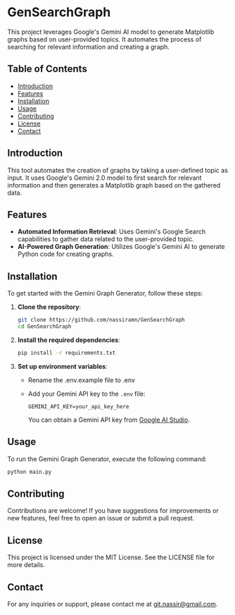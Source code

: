 # GenSearchGraph

This project leverages Google's Gemini AI model to generate Matplotlib graphs based on user-provided topics. It automates the process of searching for relevant information and creating a graph.

## Table of Contents

- [Introduction](#introduction)
- [Features](#features)
- [Installation](#installation)
- [Usage](#usage)
- [Contributing](#contributing)
- [License](#license)
- [Contact](#contact)

## Introduction

This tool automates the creation of graphs by taking a user-defined topic as input. It uses Google's Gemini 2.0 model to first search for relevant information and then generates a Matplotlib graph based on the gathered data.

## Features

- **Automated Information Retrieval**: Uses Gemini's Google Search capabilities to gather data related to the user-provided topic.
- **AI-Powered Graph Generation**: Utilizes Google's Gemini AI to generate Python code for creating graphs.

## Installation

To get started with the Gemini Graph Generator, follow these steps:

1.  **Clone the repository**:

    ```sh
    git clone https://github.com/nassiramn/GenSearchGraph
    cd GenSearchGraph
    ```

2.  **Install the required dependencies**:

    ```sh
    pip install -r requirements.txt
    ```

3.  **Set up environment variables**:

    - Rename the .env.example file to .env
    - Add your Gemini API key to the `.env` file:

      ```
      GEMINI_API_KEY=your_api_key_here
      ```

      You can obtain a Gemini API key from [Google AI Studio](https://aistudio.google.com/).

## Usage

To run the Gemini Graph Generator, execute the following command:

```sh
python main.py
```

## Contributing

Contributions are welcome! If you have suggestions for improvements or new features, feel free to open an issue or submit a pull request.

## License

This project is licensed under the MIT License. See the LICENSE file for more details.

## Contact

For any inquiries or support, please contact me at git.nassir@gmail.com.
